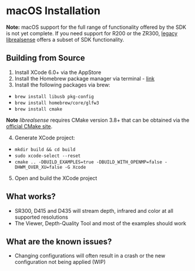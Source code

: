 # macOS Installation  

**Note:** macOS support for the full range of functionality offered by the SDK is not yet complete. If you need support for R200 or the ZR300, [legacy librealsense](https://github.com/IntelRealSense/librealsense/tree/legacy) offers a subset of SDK functionality.

## Building from Source

1. Install XCode 6.0+ via the AppStore
2. Install the Homebrew package manager via terminal - [link](http://brew.sh/)
3. Install the following packages via brew:
  * `brew install libusb pkg-config`
  * `brew install homebrew/core/glfw3`
  * `brew install cmake`

**Note** *librealsense* requires CMake version 3.8+ that can be obtained via the [official CMake site](https://cmake.org/download/).  


4. Generate XCode project:
  * `mkdir build && cd build`
  * `sudo xcode-select --reset`
  * `cmake .. -DBUILD_EXAMPLES=true -DBUILD_WITH_OPENMP=false -DHWM_OVER_XU=false -G Xcode`
5. Open and build the XCode project

## What works?
* SR300, D415 and D435 will stream depth, infrared and color at all supported resolutions
* The Viewer, Depth-Quality Tool and most of the examples should work

## What are the known issues?
* Changing configurations will often result in a crash or the new configuration not being applied (WIP)
